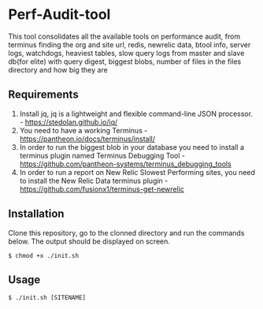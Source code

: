# Perf-Audit-tool
This tool consolidates all the available tools on performance audit, from terminus finding the org and site url, redis, newrelic data, btool info, server logs, watchdogs, heaviest tables, slow query logs from master and slave db(for elite) with query digest, biggest blobs, number of files  in the files directory and how big they are 

## Requirements
1. Install jq, jq is a lightweight and flexible command-line JSON processor. - https://stedolan.github.io/jq/
2. You need to have a working Terminus - https://pantheon.io/docs/terminus/install/
3. In order to run the biggest blob in your database you need to install a terminus plugin named Terminus Debugging Tool - https://github.com/pantheon-systems/terminus_debugging_tools 
4. In order to run a report on New Relic Slowest Performing sites, you need to install the New Relic Data terminus plugin - https://github.com/fusionx1/terminus-get-newrelic

## Installation

Clone this repository, go to the clonned directory and run the commands below. The output should be displayed on screen.

```
$ chmod +x ./init.sh
```

## Usage

```
$ ./init.sh [SITENAME]
```
